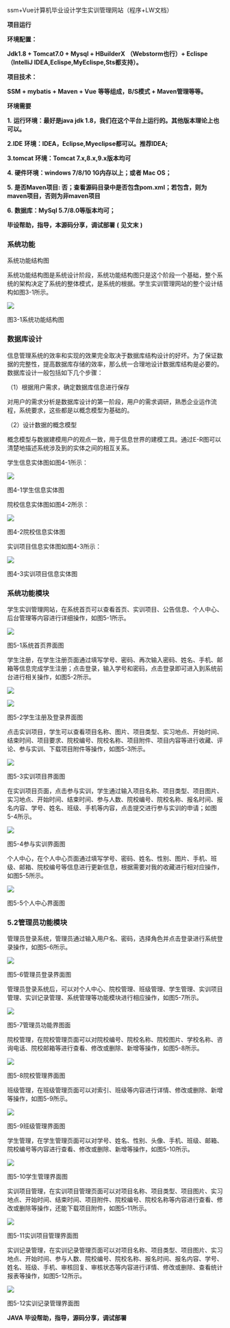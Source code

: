 ssm+Vue计算机毕业设计学生实训管理网站（程序+LW文档）

**项目运行**

**环境配置：**

**Jdk1.8 + Tomcat7.0 + Mysql + HBuilderX** **（Webstorm也行）+ Eclispe（IntelliJ
IDEA,Eclispe,MyEclispe,Sts都支持）。**

**项目技术：**

**SSM + mybatis + Maven + Vue** **等等组成，B/S模式 + Maven管理等等。**

**环境需要**

**1.** **运行环境：最好是java jdk 1.8，我们在这个平台上运行的。其他版本理论上也可以。**

**2.IDE** **环境：IDEA，Eclipse,Myeclipse都可以。推荐IDEA;**

**3.tomcat** **环境：Tomcat 7.x,8.x,9.x版本均可**

**4.** **硬件环境：windows 7/8/10 1G内存以上；或者 Mac OS；**

**5.** **是否Maven项目: 否；查看源码目录中是否包含pom.xml；若包含，则为maven项目，否则为非maven项目**

**6.** **数据库：MySql 5.7/8.0等版本均可；**

**毕设帮助，指导，本源码分享，调试部署** **(** **见文末** **)**

### 系统功能

系统功能结构图

系统功能结构图是系统设计阶段，系统功能结构图只是这个阶段一个基础，整个系统的架构决定了系统的整体模式，是系统的根据。学生实训管理网站的整个设计结构如图3-1所示。

![](./res/5265fc65f6bd41868aad7054d46b4616.png)

图3-1系统功能结构图

### 数据库设计

信息管理系统的效率和实现的效果完全取决于数据库结构设计的好坏。为了保证数据的完整性，提高数据库存储的效率，那么统一合理地设计数据库结构是必要的。数据库设计一般包括如下几个步骤：

（1）根据用户需求，确定数据库信息进行保存

对用户的需求分析是数据库设计的第一阶段，用户的需求调研，熟悉企业运作流程，系统要求，这些都是以概念模型为基础的。

（2）设计数据的概念模型

概念模型与数据建模用户的观点一致，用于信息世界的建模工具。通过E-R图可以清楚地描述系统涉及到的实体之间的相互关系。

学生信息实体图如图4-1所示：

![](./res/f10eec89291c4b4497fcd2efbf19b29a.png)

图4-1学生信息实体图

院校信息实体图如图4-2所示：

![](./res/c9b9a8435a8b49979fc4c563cc8c4bf1.png)

图4-2院校信息实体图

实训项目信息实体图如图4-3所示：

![](./res/5d171386717746a393483ed75b4ae93a.png)

图4-3实训项目信息实体图

### 系统功能模块

学生实训管理网站，在系统首页可以查看首页、实训项目、公告信息、个人中心、后台管理等内容进行详细操作，如图5-1所示。

![](./res/9566616bc1ce440e8ed34fd0ac31ae1e.png)

图5-1系统首页界面图

学生注册，在学生注册页面通过填写学号、密码、再次输入密码、姓名、手机、邮箱等信息完成学生注册；点击登录，输入学号和密码，点击登录即可进入到系统前台进行相关操作，如图5-2所示。

![](./res/16920bb4992f4d74a3631cad7e0bb681.png)

![](./res/5ebbe4c3ebe34f7e9eda7816acb971b9.png)

图5-2学生注册及登录界面图

点击实训项目，学生可以查看项目名称、图片、项目类型、实习地点、开始时间、结束时间、项目要求、院校编号、院校名称、项目附件、项目内容等进行收藏、评论、参与实训、下载项目附件等操作，如图5-3所示。

![](./res/c97ea1c890ae471295ecc8ca9df94960.png)

图5-3实训项目界面图

在实训项目页面，点击参与实训，学生通过输入项目名称、项目类型、项目图片、实习地点、开始时间、结束时间、参与人数、院校编号、院校名称、报名时间、报名内容、学号、姓名、班级、手机等内容，点击提交进行参与实训的申请；如图5-4所示。

![](./res/7be0c1b58dd14ae0909a37e11f34fe8f.png)

图5-4参与实训界面图

个人中心，在个人中心页面通过填写学号、密码、姓名、性别、图片、手机、班级、邮箱、院校编号等信息进行更新信息，根据需要对我的收藏进行相对应操作，如图5-5所示。

![](./res/5ac6b5b4bfa74c91a28e2c27d1c8525b.png)

图5-5个人中心界面图

### 5.2管理员功能模块

管理员登录系统，管理员通过输入用户名、密码，选择角色并点击登录进行系统登录操作，如图5-6所示。

![](./res/cce08a1bd7ca4bd9a2c46da1f08b0bc3.png)

图5-6管理员登录界面图

管理员登录系统后，可以对个人中心、院校管理、班级管理、学生管理、实训项目管理、实训记录管理、系统管理等功能模块进行相应操作，如图5-7所示。

![](./res/361e2c0cba8245e09c06e1a62d0f7d09.png)

图5-7管理员功能界图面

院校管理，在院校管理页面可以对院校编号、院校名称、院校图片、学校名称、咨询电话、院校邮箱等进行查看、修改或删除、新增等操作，如图5-8所示。

![](./res/8990b8cb88a64aaf85b91682e7bcbc66.png)

图5-8院校管理界面图

班级管理，在班级管理页面可以对索引、班级等内容进行详情、修改或删除、新增等操作，如图5-9所示。

![](./res/c916914483ad47cd81d139dbbe31450e.png)

图5-9班级管理界面图

学生管理，在学生管理页面可以对学号、姓名、性别、头像、手机、班级、邮箱、院校编号等内容进行查看、修改或删除、新增等操作，如图5-10所示。

![](./res/51f30b6f70c84416af0ce45ac659d8bf.png)

图5-10学生管理界面图

实训项目管理，在实训项目管理页面可以对项目名称、项目类型、项目图片、实习地点、开始时间、结束时间、项目附件、院校编号、院校名称等内容进行查看、修改或删除等操作，还能下载项目附件，如图5-11所示。

![](./res/b836a66ac2a54711a8e40b4699ed41b3.png)

图5-11实训项目管理界面图

实训记录管理，在实训记录管理页面可以对项目名称、项目类型、项目图片、实习地点、开始时间、参与人数、院校编号、院校名称、报名时间、报名内容、学号、姓名、班级、手机、审核回复、审核状态等内容进行详情、修改或删除、查看统计报表等操作，如图5-12所示。

![](./res/45db426e42414eb6b603260d4ea25ad5.png)

图5-12实训记录管理界面图

**JAVA** **毕设帮助，指导，源码分享，调试部署**

